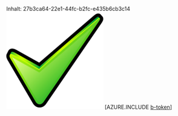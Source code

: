 Inhalt: 27b3ca64-22e1-44fc-b2fc-e435b6cb3c14![Bild](5b8a88ef-8928-4f09-999a-6faa522f7c64.png)
[AZURE.INCLUDE [b-token](b8d480a0-cf98-41eb-b2ab-1177c198a585.md)]
